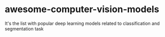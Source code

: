 # awesome-computer-vision-models
It's the list with popular deep learning models related to classification and segmentation task
